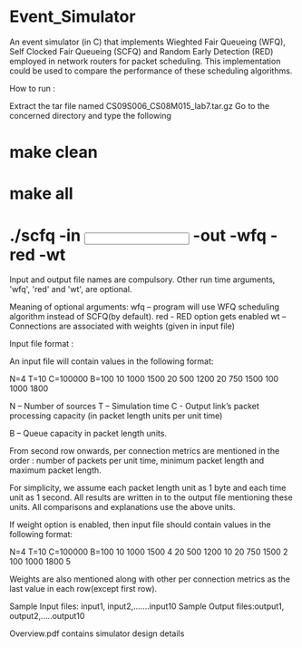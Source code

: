 # Event_Simulator
An event simulator (in C) that implements Wieghted Fair Queueing (WFQ), Self Clocked Fair Queueing (SCFQ) and Random Early Detection (RED) employed in network routers for packet scheduling. This implementation could be used to compare the performance of these scheduling algorithms.

How to run :

Extract the tar file named CS09S006_CS08M015_lab7.tar.gz
Go to the concerned directory and type the following

# make clean
# make all		
# ./scfq -in <input file name> -out <output file name> -wfq -red -wt

Input and output file names are compulsory. Other run time arguments, 'wfq', 'red' and 'wt', are optional. 

Meaning of optional arguments:
wfq – program will use WFQ scheduling algorithm instead of SCFQ(by default).
red -  RED option gets enabled
wt – Connections are associated with weights (given in input file)

Input file format :

An input file will contain values in the following format:

N=4 T=10 C=100000 B=100
10 1000 1500
20 500 1200
20 750 1500
100 1000 1800
 
N – Number of sources
T – Simulation time
C -  Output link’s packet processing capacity
 (in packet length units per unit time)
 
B – Queue capacity in packet length units. 

From second row onwards, per connection metrics are mentioned in the order : number of packets per unit time,  minimum packet length and maximum packet length.

For simplicity, we assume  each packet length unit as 1 byte  and each time unit as 1 second. All results are written in to the output file mentioning these units. All comparisons and explanations  use the above units.

If weight option is enabled, then input file should contain values in the following format:

N=4 T=10 C=100000 B=100
10 1000 1500 4
20 500 1200 10 
20 750 1500 2
100 1000 1800 5

Weights are also mentioned along with other per connection metrics as the last value in each row(except first row).



Sample Input files: input1, input2,.......input10
Sample Output files:output1, output2,.....output10

Overview.pdf contains simulator design details
